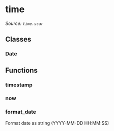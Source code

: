 # time

*Source: `time.scar`*

## Classes

### Date


## Functions

### timestamp

### now

### format_date

Format date as string (YYYY-MM-DD HH:MM:SS)


